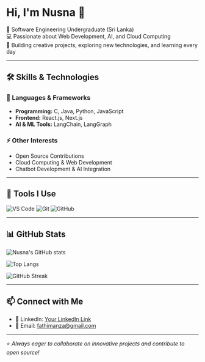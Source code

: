 # Hi, I'm Nusna 👋

🌱 Software Engineering Undergraduate (Sri Lanka)  
💻 Passionate about Web Development, AI, and Cloud Computing  
🚀 Building creative projects, exploring new technologies, and learning every day  

---

## 🛠️ Skills & Technologies

### 🚀 Languages & Frameworks
- **Programming:** C, Java, Python, JavaScript  
- **Frontend:** React.js, Next.js  
- **AI & ML Tools:** LangChain, LangGraph  

### ⚡ Other Interests
- Open Source Contributions  
- Cloud Computing & Web Development  
- Chatbot Development & AI Integration  

---

## 🔧 Tools I Use
![VS Code](https://img.shields.io/badge/Editor-VS%20Code-blue?logo=visualstudiocode)
![Git](https://img.shields.io/badge/Version%20Control-Git-orange?logo=git)
![GitHub](https://img.shields.io/badge/Hosting-GitHub-black?logo=github)

---

## 📊 GitHub Stats

![Nusna's GitHub stats](https://github-readme-stats.vercel.app/api?username=NusnaRabik&show_icons=true&theme=tokyonight)  

![Top Langs](https://github-readme-stats.vercel.app/api/top-langs/?username=NusnaRabik&layout=compact&theme=tokyonight)  

![GitHub Streak](https://github-readme-streak-stats.herokuapp.com/?username=NusnaRabik&theme=tokyonight)  

---

## 📫 Connect with Me 
- 💼 LinkedIn: [Your LinkedIn Link](www.linkedin.com/in/fathimanuzna753)  
- 📧 Email: fathimanza@gmail.com   

---

⭐ *Always eager to collaborate on innovative projects and contribute to open source!*  
